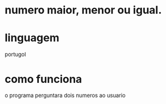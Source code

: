 # <big> numero maior, menor ou igual.

# linguagem 

portugol 

# como funciona 

o programa perguntara dois numeros ao usuario